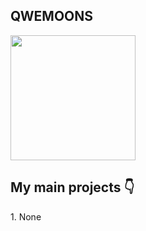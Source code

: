 <h2>QWEMOONS</h2>


<img align='center' src='https://media1.tenor.com/m/wilYo_7wGKYAAAAC/new-game-ahagon-umiko-programming.gif' width='200"'>

<h2> My main projects 👇</h2>
<p>1. None</p>
